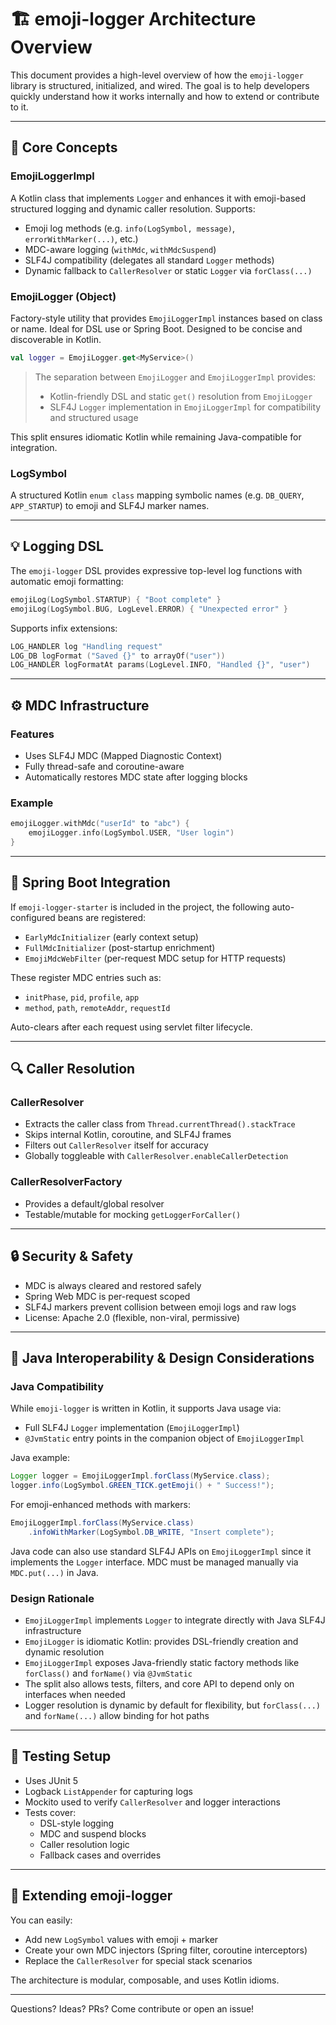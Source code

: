 # 🏗️ emoji-logger Architecture Overview

This document provides a high-level overview of how the `emoji-logger` library is structured, initialized, and wired. The goal is to help developers quickly understand how it works internally and how to extend or contribute to it.

---

## 🧹 Core Concepts

### EmojiLoggerImpl
A Kotlin class that implements `Logger` and enhances it with emoji-based structured logging and dynamic caller resolution. Supports:

- Emoji log methods (e.g. `info(LogSymbol, message)`, `errorWithMarker(...)`, etc.)
- MDC-aware logging (`withMdc`, `withMdcSuspend`)
- SLF4J compatibility (delegates all standard `Logger` methods)
- Dynamic fallback to `CallerResolver` or static `Logger` via `forClass(...)`

### EmojiLogger (Object)
Factory-style utility that provides `EmojiLoggerImpl` instances based on class or name. Ideal for DSL use or Spring Boot. Designed to be concise and discoverable in Kotlin.

```kotlin
val logger = EmojiLogger.get<MyService>()
```

> The separation between `EmojiLogger` and `EmojiLoggerImpl` provides:
> - Kotlin-friendly DSL and static `get()` resolution from `EmojiLogger`
> - SLF4J `Logger` implementation in `EmojiLoggerImpl` for compatibility and structured usage

This split ensures idiomatic Kotlin while remaining Java-compatible for integration.

### LogSymbol
A structured Kotlin `enum class` mapping symbolic names (e.g. `DB_QUERY`, `APP_STARTUP`) to emoji and SLF4J marker names.

---

## 💡 Logging DSL

The `emoji-logger` DSL provides expressive top-level log functions with automatic emoji formatting:

```kotlin
emojiLog(LogSymbol.STARTUP) { "Boot complete" }
emojiLog(LogSymbol.BUG, LogLevel.ERROR) { "Unexpected error" }
```

Supports infix extensions:

```kotlin
LOG_HANDLER log "Handling request"
LOG_DB logFormat ("Saved {}" to arrayOf("user"))
LOG_HANDLER logFormatAt params(LogLevel.INFO, "Handled {}", "user")
```

---

## ⚙️ MDC Infrastructure

### Features
- Uses SLF4J MDC (Mapped Diagnostic Context)
- Fully thread-safe and coroutine-aware
- Automatically restores MDC state after logging blocks

### Example
```kotlin
emojiLogger.withMdc("userId" to "abc") {
    emojiLogger.info(LogSymbol.USER, "User login")
}
```

---

## 🌿 Spring Boot Integration

If `emoji-logger-starter` is included in the project, the following auto-configured beans are registered:

- `EarlyMdcInitializer` (early context setup)
- `FullMdcInitializer` (post-startup enrichment)
- `EmojiMdcWebFilter` (per-request MDC setup for HTTP requests)

These register MDC entries such as:
- `initPhase`, `pid`, `profile`, `app`
- `method`, `path`, `remoteAddr`, `requestId`

Auto-clears after each request using servlet filter lifecycle.

---

## 🔍 Caller Resolution

### CallerResolver
- Extracts the caller class from `Thread.currentThread().stackTrace`
- Skips internal Kotlin, coroutine, and SLF4J frames
- Filters out `CallerResolver` itself for accuracy
- Globally toggleable with `CallerResolver.enableCallerDetection`

### CallerResolverFactory
- Provides a default/global resolver
- Testable/mutable for mocking `getLoggerForCaller()`

---

## 🔒 Security & Safety

- MDC is always cleared and restored safely
- Spring Web MDC is per-request scoped
- SLF4J markers prevent collision between emoji logs and raw logs
- License: Apache 2.0 (flexible, non-viral, permissive)

---

## 🪪 Java Interoperability & Design Considerations

### Java Compatibility
While `emoji-logger` is written in Kotlin, it supports Java usage via:
- Full SLF4J `Logger` implementation (`EmojiLoggerImpl`)
- `@JvmStatic` entry points in the companion object of `EmojiLoggerImpl`

Java example:
```java
Logger logger = EmojiLoggerImpl.forClass(MyService.class);
logger.info(LogSymbol.GREEN_TICK.getEmoji() + " Success!");
```

For emoji-enhanced methods with markers:
```java
EmojiLoggerImpl.forClass(MyService.class)
    .infoWithMarker(LogSymbol.DB_WRITE, "Insert complete");
```

Java code can also use standard SLF4J APIs on `EmojiLoggerImpl` since it implements the `Logger` interface. MDC must be managed manually via `MDC.put(...)` in Java.

### Design Rationale
- `EmojiLoggerImpl` implements `Logger` to integrate directly with Java SLF4J infrastructure
- `EmojiLogger` is idiomatic Kotlin: provides DSL-friendly creation and dynamic resolution
- `EmojiLoggerImpl` exposes Java-friendly static factory methods like `forClass()` and `forName()` via `@JvmStatic`
- The split also allows tests, filters, and core API to depend only on interfaces when needed
- Logger resolution is dynamic by default for flexibility, but `forClass(...)` and `forName(...)` allow binding for hot paths

---

## 🧺 Testing Setup

- Uses JUnit 5
- Logback `ListAppender` for capturing logs
- Mockito used to verify `CallerResolver` and logger interactions
- Tests cover:
  - DSL-style logging
  - MDC and suspend blocks
  - Caller resolution logic
  - Fallback cases and overrides

---

## 🔧 Extending emoji-logger

You can easily:
- Add new `LogSymbol` values with emoji + marker
- Create your own MDC injectors (Spring filter, coroutine interceptors)
- Replace the `CallerResolver` for special stack scenarios

The architecture is modular, composable, and uses Kotlin idioms.

---

Questions? Ideas? PRs? Come contribute or open an issue!


